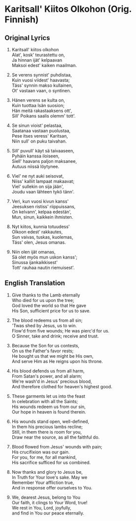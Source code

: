 # Karitsall' Kiitos Olkohon (Orig. Finnish)

## Original Lyrics

1. Karitsall' kiitos olkohon  
Alat', kosk' teurastettu on,  
Ja hinnan ijät' kelpaavan  
Maksoi edest' kaiken maailman.  

2. Se verens synnist' puhdistaa,  
Kuin vuosi viidest' haavasta;  
Täss' synnin makso kullainen,  
Ot' vastaan vaan, o syntinen.  

3. Hänen verens se kulta on,  
Kuin tuottaa Isän suosion;  
Hän meitä rakastaaksens ott',  
Sill' Poikans saalis olemm' tott'.  

4. Se sinun vioist' pelastaa,  
Saatanaa vastaan puolustaa,  
Pese itses veress' Karitsan,  
Niin sull' on puku taivahan.  

5. Sill' puvull' käyt sä taivaaseen,  
Pyhäin kanssa iloiseen,  
Siell' haavans paljon maksanee,  
Autuus niissä löytynee.  

6. Viel' ne nyt auki seisovat,  
Niiss' kalliit lampaat makaavat;  
Viel' sullekin on sija jään',  
Joudu vaan lähteen tykö tänn'.  

7. Veri, kun vuosi kivun kanss'  
Jeesuksen ristiss' riippuissans,  
On kelvann', kelpaa edestän',  
Mun, sinun, kaikkein ihmisten.  

8. Nyt kiitos, kunnia totuudess'  
Olkoon edest' rakkautes,  
Sun vaivas, tuskas, kuolemas,  
Täss' olen, Jesus omanas.  

9. Niin olen ijät omanas,  
Sä olet myös mun uskon kanss';  
Sinussa ijankaikkisest'  
Tott' rauhaa nautin riemuisest'.  

## English Translation

1. Give thanks to the Lamb eternally  
Who died for us upon the tree;  
God loved the world so that He gave  
His Son, sufficient price for us to save.  

2. The blood redeems us from all sin;  
'Twas shed by Jesus, us to win.  
Flow'd from five wounds; He was pierc'd for us.  
O Sinner, take and drink; receive and trust.  

3. Because the Son for us contests,  
On us the Father's favor rests;  
He bought us that we might be His own,  
And serve Him as He reigns upon his throne.  

4. His blood defends us from all harm,  
From Satan's power, and all alarm;  
We're wash'd in Jesus' precious blood,  
And therefore clothed for heaven's highest good.  

5. These garments let us into the feast  
In celebration with all the Saints;  
His wounds redeem us from our sin,  
Our hope in heaven is found therein.  

6. His wounds stand open, well-defined,  
In them his precious lambs recline;  
Still, in them there is room for you,  
Draw near the source, as all the faithful do.  

7. Blood flowed from Jesus' wounds with pain;  
His crucifixion was our gain.  
For you, for me, for all mankind,  
His sacrifice sufficed for us combined.  

8. Now thanks and glory to Jesus be,  
In Truth for Your love's sake. May we  
Remember Your affliction true,  
And in response offer ourselves to You.  

9. We, dearest Jesus, belong to You  
Our faith, it clings to Your Word, true!  
We rest in You, Lord, joyfully,  
and find in You our peace eternally.  

